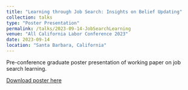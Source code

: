 ```yaml
---
title: "Learning through Job Search: Insights on Belief Updating"
collection: talks
type: "Poster Presentation"
permalink: /talks/2023-09-14-JobSearchLearning
venue: "All California Labor Conference 2023"
date: 2023-09-14
location: "Santa Barbara, California"
---
```


Pre-conference graduate poster presentation of working paper on job search learning.

[Download poster here](http://sebastiannbrown.github.io/files/ACLEC_Poster_2023.pdf)